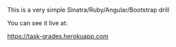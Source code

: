 This is a very simple Sinatra/Ruby/Angular/Bootstrap drill

You can see it live at:


https://task-grades.herokuapp.com
